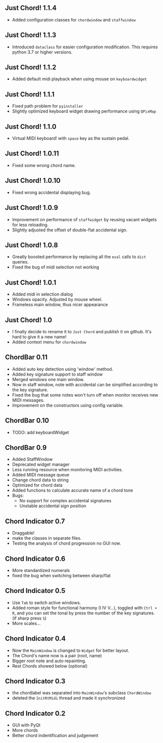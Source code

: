 ## Just Chord! 1.1.4
- Added configuration classes for `chordwindow` and `staffwindow`

## Just Chord! 1.1.3
- Introduced `dataclass` for easier configuration modification. This requires
python 3.7 or higher versions.

## Just Chord! 1.1.2
- Added default midi playback when using mouse on `keyboardwidget`

## Just Chord! 1.1.1
- Fixed path problem for `pyinstaller`
- Slightly optimized keyboard widget drawing performance using `QPixMap`

## Just Chord! 1.1.0
- Virtual MIDI keyboard! with `space` key as the sustain pedal.

## Just Chord! 1.0.11
- Fixed some wrong chord name.

## Just Chord! 1.0.10
- Fixed wrong accidental displaying bug. 

## Just Chord! 1.0.9
- Improvement on performance of `staffwidget` by reusing vacant widgets for less reloading.
- Slightly adjusted the offset of double-flat accidental sign.

## Just Chord! 1.0.8
- Greatly boosted performance by replacing all the `eval` calls to `dict` queries.
- Fixed the bug of midi selection not working

## Just Chord! 1.0.1
- Added midi in selection dialog
- Windows opacity. Adjusted by mouse wheel.
- Frameless main window, thus nicer appearance

## Just Chord! 1.0
- I finally decide to rename it to `Just Chord` and publish it on github. It's hard to give it a new name!
- Added context menu for `chordwindow`

## ChordBar 0.11
- Added auto key detection using 'window' method.
- Added key signature support to staff window
- Merged windows one main window.
- Now in staff window, note with accidental can be simplified according to the key signature.
- Fixed the bug that some notes won't turn off when monitor receives new MIDI messages.
- Improvement on the constructors using config variable.

## ChordBar 0.10
- TODO: add keyboardWidget

## ChordBar 0.9
- Added StaffWindow
- Deprecated widget manager
- Less running resource when monitoring MIDI activities.
- Added MIDI message queue
- Change chord data to string
- Optimized for chord data
- Added functions to calculate accurate name of a chord tone
- Bugs:
    - No support for complex accidental signatures
    - Unstable accidental sign position

## Chord Indicator 0.7
- Draggable!
- make the classes in separate files.
- Testing the analysis of chord progression no GUI now.


## Chord Indicator 0.6
- More standardized numerals
- fixed the bug when switching between sharp/flat

## Chord Indicator 0.5
- Use `Tab` to switch active windows.
- Added roman style for functional harmony (I IV V...), toggled with `Ctrl + R`,
  and you can set the tonal by press the number of the key signatures. 
  (if sharp press `S`)
- More scales...

## Chord Indicator 0.4
- Now the `MainWindow` is changed to `Widget` for better layout.
- The Chord's name now is a pair (root, name)
- Bigger root note and auto repainting.
- Rest Chords showed below (optional)

## Chord Indicator 0.3
- the chordlabel was separated into `MainWindow`'s subclass `ChordWindow`
- deleted the `InitRtMidi` thread and made it synchronized

## Chord Indicator 0.2
- GUI with PyQt
- More chords
- Better chord indentification and judgement
